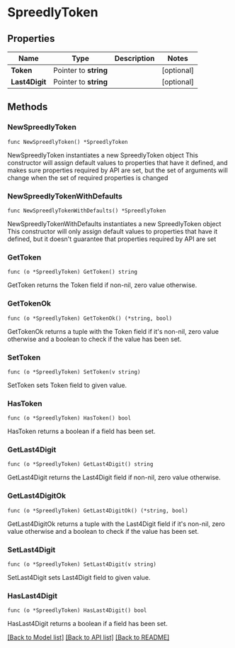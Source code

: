 # SpreedlyToken

## Properties

Name | Type | Description | Notes
------------ | ------------- | ------------- | -------------
**Token** | Pointer to **string** |  | [optional] 
**Last4Digit** | Pointer to **string** |  | [optional] 

## Methods

### NewSpreedlyToken

`func NewSpreedlyToken() *SpreedlyToken`

NewSpreedlyToken instantiates a new SpreedlyToken object
This constructor will assign default values to properties that have it defined,
and makes sure properties required by API are set, but the set of arguments
will change when the set of required properties is changed

### NewSpreedlyTokenWithDefaults

`func NewSpreedlyTokenWithDefaults() *SpreedlyToken`

NewSpreedlyTokenWithDefaults instantiates a new SpreedlyToken object
This constructor will only assign default values to properties that have it defined,
but it doesn't guarantee that properties required by API are set

### GetToken

`func (o *SpreedlyToken) GetToken() string`

GetToken returns the Token field if non-nil, zero value otherwise.

### GetTokenOk

`func (o *SpreedlyToken) GetTokenOk() (*string, bool)`

GetTokenOk returns a tuple with the Token field if it's non-nil, zero value otherwise
and a boolean to check if the value has been set.

### SetToken

`func (o *SpreedlyToken) SetToken(v string)`

SetToken sets Token field to given value.

### HasToken

`func (o *SpreedlyToken) HasToken() bool`

HasToken returns a boolean if a field has been set.

### GetLast4Digit

`func (o *SpreedlyToken) GetLast4Digit() string`

GetLast4Digit returns the Last4Digit field if non-nil, zero value otherwise.

### GetLast4DigitOk

`func (o *SpreedlyToken) GetLast4DigitOk() (*string, bool)`

GetLast4DigitOk returns a tuple with the Last4Digit field if it's non-nil, zero value otherwise
and a boolean to check if the value has been set.

### SetLast4Digit

`func (o *SpreedlyToken) SetLast4Digit(v string)`

SetLast4Digit sets Last4Digit field to given value.

### HasLast4Digit

`func (o *SpreedlyToken) HasLast4Digit() bool`

HasLast4Digit returns a boolean if a field has been set.


[[Back to Model list]](../README.md#documentation-for-models) [[Back to API list]](../README.md#documentation-for-api-endpoints) [[Back to README]](../README.md)


